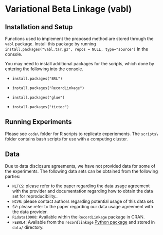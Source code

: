 # Variational Beta Linkage (vabl)

## Installation and Setup

Functions used to implement the proposed method are stored through the `vabl` package. Install this package by running `install.packages("vabl.tar.gz", repos = NULL, type="source")` in the console.

You may need to install additional packages for the scripts, which done by entering the following into the console. 

- `install.packages("BRL")`

- `install.packages("RecordLinkage")`

- `install.packages("glue")`

- `install.packages("tictoc")`

## Running Experiments

Please see `code\` folder for R scripts to replicate experiements. The `scripts\` folder contains bash scripts for use with a computing cluster.

## Data

Due to data disclosure agreements, we have not provided data for some of the experiments. The following data sets can be obtained from the following parties:

- `NLTCS`: please refer to the paper regarding the data usage agreement with the provider and documentation regarding how to obtain the data set for reproducibility.. 
- `NCVR`: please contact authors regarding potential usage of this data set. 
- `SV`: please refer to the paper regarding our data usage agreement with the data provider. 
- `RLdata10000`: Available within the `RecordLinkage` package in CRAN. 
- `FEBRL4`: Available from the `recordlinkage` [Python package](https://recordlinkage.readthedocs.io/en/latest/ref-datasets.html) and stored in `data/` directory. 

